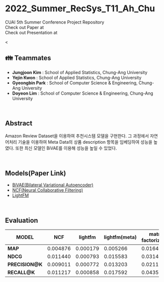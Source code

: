 # 2022_Summer_RecSys_T11_Ah_Chu
CUAI 5th Summer Conference Project Repository   
Check out Paper at    
Check out Presentation at   

<

## 👪 Teammates
- **Jungjoon Kim** : School of Applied Statistics, Chung-Ang University
- **Yejin Kwon** : School of Applied Statistics, Chung-Ang University
- **Gyeongbin Park** : School of Computer Science & Engineering, Chung-Ang University
- **Doyeon Lim** : School of Computer Science & Engineering, Chung-Ang University

<br>

## Abstract
Amazon Review Dataset을 이용하여 추천시스템 모델을 구현한다. 그 과정에서 자연어처리 기술을 이용하여 Meta Data의 상품 description 항목을 임베딩하여 성능을 높였다. 또한 최신 모델인 BiVAE를 이용해 성능을 높일 수 있었다. 

<br>

## Models(Paper Link)
- [BiVAE(Bilateral Variational Autoencoder)](https://dl.acm.org/doi/pdf/10.1145/3437963.3441759)
- [NCF(Neural Collaborative Filtering)](https://liqiangnie.github.io/paper/p173-he.pdf)
- [LightFM](http://ceur-ws.org/Vol-1448/paper4.pdf)

<br>

## Evaluation
|**MODEL**|**NCF**|**lightfm**|**lightfm(meta)**|**matrix factorization**|**matrix factorization(meta)**|**BIVAE**|
|---|---|---|---|---|---|---|
|**MAP**|0.004876|0.000179|0.005266|0.016408|0.016474|0.036288|
|**NDCG**|0.011440|0.000793|0.015583|0.031498|0.032077|0.085151|
|**PRECISION@K**|0.009011|0.000772|0.013203|0.021136|0.020952|0.057221|
|**RECALL@K**|0.011217|0.000858|0.017592|0.043550|0.042821|0.058966|


